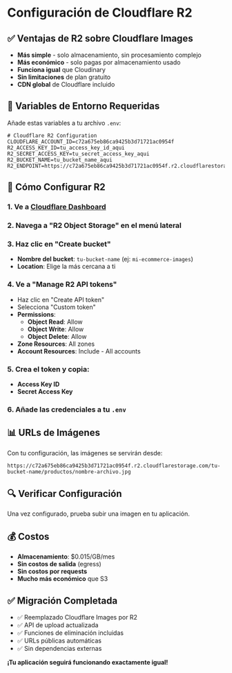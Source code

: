 # Configuración de Cloudflare R2

## ✅ Ventajas de R2 sobre Cloudflare Images

- **Más simple** - solo almacenamiento, sin procesamiento complejo
- **Más económico** - solo pagas por almacenamiento usado
- **Funciona igual** que Cloudinary
- **Sin limitaciones** de plan gratuito
- **CDN global** de Cloudflare incluido

## 🔧 Variables de Entorno Requeridas

Añade estas variables a tu archivo `.env`:

```env
# Cloudflare R2 Configuration
CLOUDFLARE_ACCOUNT_ID=c72a675eb86ca9425b3d71721ac0954f
R2_ACCESS_KEY_ID=tu_access_key_id_aqui
R2_SECRET_ACCESS_KEY=tu_secret_access_key_aqui
R2_BUCKET_NAME=tu_bucket_name_aqui
R2_ENDPOINT=https://c72a675eb86ca9425b3d71721ac0954f.r2.cloudflarestorage.com
```

## 🚀 Cómo Configurar R2

### 1. Ve a [Cloudflare Dashboard](https://dash.cloudflare.com/)

### 2. Navega a "R2 Object Storage" en el menú lateral

### 3. Haz clic en "Create bucket"
- **Nombre del bucket**: `tu-bucket-name` (ej: `mi-ecommerce-images`)
- **Location**: Elige la más cercana a ti

### 4. Ve a "Manage R2 API tokens"
- Haz clic en "Create API token"
- Selecciona "Custom token"
- **Permissions**: 
  - **Object Read**: Allow
  - **Object Write**: Allow
  - **Object Delete**: Allow
- **Zone Resources**: All zones
- **Account Resources**: Include - All accounts

### 5. Crea el token y copia:
- **Access Key ID**
- **Secret Access Key**

### 6. Añade las credenciales a tu `.env`

## 📊 URLs de Imágenes

Con tu configuración, las imágenes se servirán desde:
```
https://c72a675eb86ca9425b3d71721ac0954f.r2.cloudflarestorage.com/tu-bucket-name/productos/nombre-archivo.jpg
```

## 🔍 Verificar Configuración

Una vez configurado, prueba subir una imagen en tu aplicación.

## 💰 Costos

- **Almacenamiento**: $0.015/GB/mes
- **Sin costos de salida** (egress)
- **Sin costos por requests**
- **Mucho más económico** que S3

## ✅ Migración Completada

- ✅ Reemplazado Cloudflare Images por R2
- ✅ API de upload actualizada
- ✅ Funciones de eliminación incluidas
- ✅ URLs públicas automáticas
- ✅ Sin dependencias externas

**¡Tu aplicación seguirá funcionando exactamente igual!**
